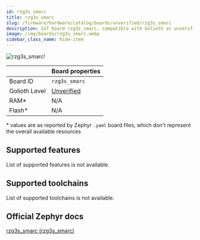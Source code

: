 ```yaml
---
id: rzg3s_smarc
title: rzg3s_smarc
slug: /firmware/hardware/catalog/boards/unverified/rzg3s_smarc
description: IoT board rzg3s_smarc, compatible with Golioth at unverified level.
image: /img/boards/rzg3s_smarc.webp
sidebar_class_name: hide-item
---
```


[//]: # (This is an auto-generated file, do not edit! Changes to it will be lost upon re-generation)

![rzg3s_smarc!](/img/boards/rzg3s_smarc.webp "rzg3s_smarc")

|                | Board properties     |
| -------------  | -------------------- |
| Board ID       | `rzg3s_smarc` |
| Golioth Level  | [Unverified](/firmware/hardware#unverified-boards) |
| RAM*           | N/A |
| Flash*         | N/A |

\* values are as reported by Zephyr `.yaml` board files, which don't represent the overall available resources



## Supported features

List of supported features is not available.

## Supported toolchains

List of supported toolchains is not available.

## Official Zephyr docs

[rzg3s_smarc (rzg3s_smarc)](https://docs.zephyrproject.org/latest/boards/renesas/rzg3s_smarc/doc/index.html)

